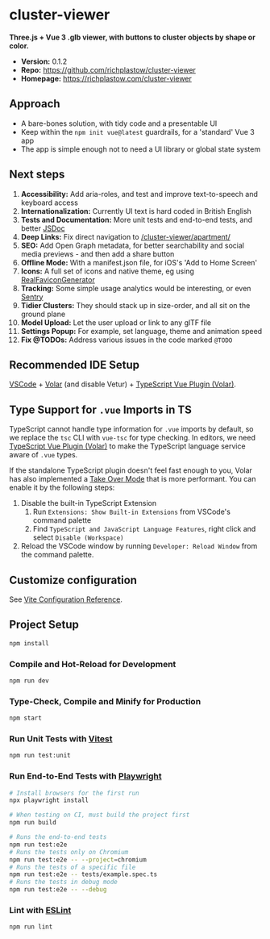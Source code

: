 # cluster-viewer

__Three.js + Vue 3 .glb viewer, with buttons to cluster objects by shape or color.__

- __Version:__ 0.1.2
- __Repo:__ <https://github.com/richplastow/cluster-viewer>
- __Homepage:__ <https://richplastow.com/cluster-viewer>

## Approach

- A bare-bones solution, with tidy code and a presentable UI
- Keep within the `npm init vue@latest` guardrails, for a 'standard' Vue 3 app
- The app is simple enough not to need a UI library or global state system

## Next steps

1. __Accessibility:__ Add aria-roles, and test and improve text-to-speech and
   keyboard access
2. __Internationalization:__ Currently UI text is hard coded in British English
3. __Tests and Documentation:__ More unit tests and end-to-end tests, and better
   [JSDoc](https://jsdoc.app/)
4. __Deep Links:__ Fix direct navigation to
  [/cluster-viewer/apartment/](https://richplastow.com/cluster-viewer/apartment/)
5. __SEO:__ Add Open Graph metadata, for better searchability and social media
   previews - and then add a share button
6. __Offline Mode:__ With a manifest.json file, for iOS's 'Add to Home Screen'
7. __Icons:__ A full set of icons and native theme, eg using
   [RealFaviconGenerator](https://realfavicongenerator.net)
8. __Tracking:__ Some simple usage analytics would be interesting, or even
   [Sentry](https://sentry.io/)
9. __Tidier Clusters:__ They should stack up in size-order, and all sit on the
   ground plane
10. __Model Upload:__ Let the user upload or link to any glTF file
11. __Settings Popup:__ For example, set language, theme and animation speed
12. __Fix @TODOs:__ Address various issues in the code marked `@TODO`

## Recommended IDE Setup

[VSCode](https://code.visualstudio.com/) + [Volar](https://marketplace.visualstudio.com/items?itemName=Vue.volar) (and disable Vetur) + [TypeScript Vue Plugin (Volar)](https://marketplace.visualstudio.com/items?itemName=Vue.vscode-typescript-vue-plugin).

## Type Support for `.vue` Imports in TS

TypeScript cannot handle type information for `.vue` imports by default, so we replace the `tsc` CLI with `vue-tsc` for type checking. In editors, we need [TypeScript Vue Plugin (Volar)](https://marketplace.visualstudio.com/items?itemName=Vue.vscode-typescript-vue-plugin) to make the TypeScript language service aware of `.vue` types.

If the standalone TypeScript plugin doesn't feel fast enough to you, Volar has also implemented a [Take Over Mode](https://github.com/johnsoncodehk/volar/discussions/471#discussioncomment-1361669) that is more performant. You can enable it by the following steps:

1. Disable the built-in TypeScript Extension
    1) Run `Extensions: Show Built-in Extensions` from VSCode's command palette
    2) Find `TypeScript and JavaScript Language Features`, right click and select `Disable (Workspace)`
2. Reload the VSCode window by running `Developer: Reload Window` from the command palette.

## Customize configuration

See [Vite Configuration Reference](https://vitejs.dev/config/).

## Project Setup

```sh
npm install
```

### Compile and Hot-Reload for Development

```sh
npm run dev
```

### Type-Check, Compile and Minify for Production

```sh
npm start
```

### Run Unit Tests with [Vitest](https://vitest.dev/)

```sh
npm run test:unit
```

### Run End-to-End Tests with [Playwright](https://playwright.dev)

```sh
# Install browsers for the first run
npx playwright install

# When testing on CI, must build the project first
npm run build

# Runs the end-to-end tests
npm run test:e2e
# Runs the tests only on Chromium
npm run test:e2e -- --project=chromium
# Runs the tests of a specific file
npm run test:e2e -- tests/example.spec.ts
# Runs the tests in debug mode
npm run test:e2e -- --debug
```

### Lint with [ESLint](https://eslint.org/)

```sh
npm run lint
```

<!-- 188,300,987 bytes (230.6 MB on disk) for 13,822 items -->
<!-- 193,381,429 bytes (231.2 MB on disk) for 13,904 items after `npm i @vueuse/core` -->